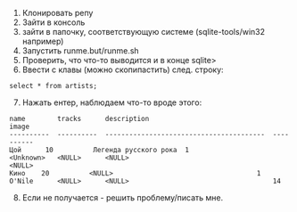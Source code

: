 1. Клонировать репу
2. Зайти в консоль
3. зайти в папочку, соответствующую системе (sqlite-tools/win32 например)
4. Запустить runme.but/runme.sh
5. Проверить, что что-то выводится и в конце sqlite>
6. Ввести с клавы (можно скопипастить) след. строку:
````
select * from artists;
````

7. Нажать ентер, наблюдаем что-то вроде этого:
````
name        tracks      description                               image
----------  ----------  ----------------------------------------  ----------
Цой      10          Легенда русского рока  1
<Unknown>   <NULL>      <NULL>                                    <NULL>
Кино    20          <NULL>                                    1
O'Nile      <NULL>      <NULL>                                    14
````

8. Если не получается - решить проблему/писать мне.
